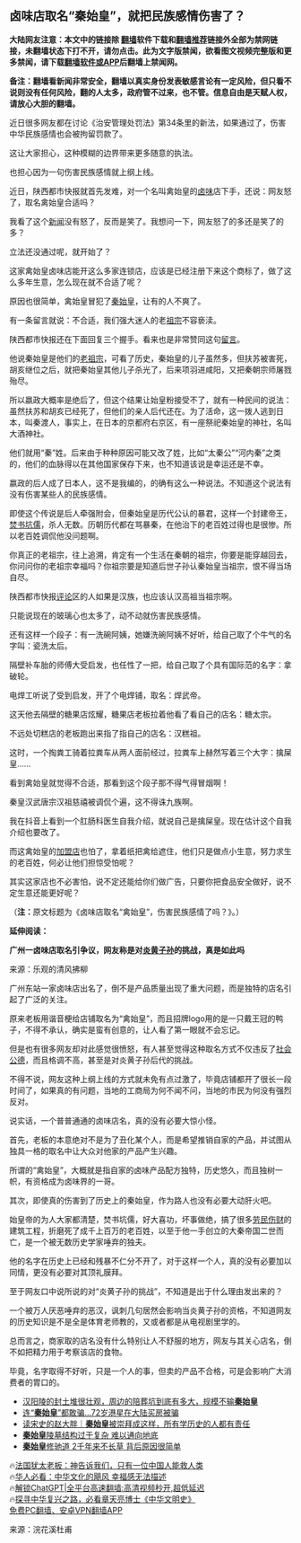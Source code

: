  <!-- 面包屑导航 --> <h2>卤味店取名“秦始皇”，就把民族感情伤害了？</h2> <p class="notice"><b>大陆网友注意：本文中的链接除 <a href="https://github.com/bannedbook/fanqiang" >翻墙</a>软件下载和<a href="https://github.com/killgcd/justmysocks/blob/master/README.md">翻墙推荐</a>链接外全部为禁网链接，未翻墙状态下打不开，请勿点击。此为文字版禁闻，欲看图文视频完整版和更多禁闻，请下载<a href="https://github.com/bannedbook/fanqiang">翻墙软件或APP</a>后翻墙上禁闻网。</p><p>备注：翻墙看新闻非常安全，翻墙以真实身份发表敏感言论有一定风险，但只看不说则没有任何风险，翻的人太多，政府管不过来，也不管。信息自由是天赋人权，请放心大胆的翻墙。</b></p>  <div class="entry"> <p>近日很多网友都在讨论《治安管理处罚法》第34条里的新法，如果通过了，伤害中华民族感情也会被拘留罚款了。</p> <p>这让大家担心，这种模糊的边界带来更多随意的执法。</p> <p>也担心因为一句伤害民族感情就上纲上线。</p> <p>近日，陕西都市快报就首先发难，对一个名叫禽始皇的<a href="https://www.bannedbook.org/bnews/tag/%e5%8d%a4%e5%91%b3/" class="st_tag internal_tag" rel="tag" title="标签 卤味 下的日志">卤味</a>店下手，还说：网友怒了，取名禽始皇合适吗？</p> <p>我看了这个<span class='wp_keywordlink_affiliate'><a href="https://www.bannedbook.org/" title="新闻">新闻</a></span>没有怒了，反而是笑了。我想问一下，网友怒了的多还是笑了的多？</p> <p>立法还没通过呢，就开始了？</p> <p>这家禽始皇卤味店能开这么多家连锁店，应该是已经注册下来这个商标了，做了这么多年生意，怎么现在就不合适了呢？</p> <p>原因也很简单，禽始皇冒犯了<a href="https://www.bannedbook.org/bnews/tag/%e7%a7%a6%e5%a7%8b%e7%9a%87/" class="st_tag internal_tag" rel="tag" title="标签 秦始皇 下的日志">秦始皇</a>，让有的人不爽了。</p> <p>有一条留言就说：不合适，我们强大迷人的老<a href="https://www.bannedbook.org/bnews/tag/%e7%a5%96%e5%ae%97/" class="st_tag internal_tag" rel="tag" title="标签 祖宗 下的日志">祖宗</a>不容亵渎。</p> <p>陕西都市快报还在下面回复三个握手。看来也是非常赞同这句<span class='wp_keywordlink'><a href="https://www.bannedbook.org/bnews/tougao/" title="留言" target="_blank">留言</a></span>。</p> <p>他说秦始皇是他们的<a href="https://www.bannedbook.org/bnews/tag/%e8%80%81%e7%a5%96%e5%ae%97/" class="st_tag internal_tag" rel="tag" title="标签 老祖宗 下的日志">老祖宗</a>，可看了历史，秦始皇的儿子虽然多，但扶苏被害死，胡亥继位之后，就把秦始皇其他儿子杀光了，后来项羽进咸阳，又把秦朝宗师屠戮殆尽。</p> <p>所以嬴政大概率是绝后了，但这个结果让始皇粉接受不了，就有一种民间的说法：虽然扶苏和胡亥已经死了，但他们的亲人后代还在。为了活命，这一拨人逃到日本，叫秦渡人，事实上，在日本的京都府右京区，有一座祭祀秦始皇的神社，名叫大酒神社。</p> <p>他们就用“秦”姓。后来由于种种原因可能又改了姓，比如“太秦公”“河内秦”之类的，他们的血脉得以在其他国家保存下来，也不知道该说是幸运还是不幸。</p> <p>嬴政的后人成了日本人，这不是我编的，的确有这么一种说法。不知道这个说法有没有伤害某些人的民族感情。</p> <p>即使这个传说是后人牵强附会，但秦始皇是历代公认的暴君，这样一个封建帝王，<a href="https://www.bannedbook.org/bnews/tag/%E7%84%9A%E4%B9%A6%E5%9D%91%E5%84%92/" class="st_tag internal_tag" rel="tag" title="标签 焚书坑儒 下的日志">焚书坑儒</a>，杀人无数。历朝历代都在骂暴秦，在他治下的老百姓过得也是很惨。所以老百姓调侃他没问题啊。</p> <p>你真正的老祖宗，往上追溯，肯定有一个生活在秦朝的祖宗，你要是能穿越回去，你问问你的老祖宗幸福吗？你祖宗要是知道后世子孙认秦始皇当祖宗，恨不得当场自尽。</p> <p>陕西都市快报<span class='wp_keywordlink_affiliate'><a href="https://www.bannedbook.org/bnews/comments/" title="新闻评论" target="_blank">评论</a></span>区的人如果是汉族，也应该认汉高祖当祖宗啊。</p> <p>只能说现在的玻璃心也太多了，动不动就伤害民族感情。</p> <p>还有这样一个段子：有一洗碗阿姨，她嫌洗碗阿姨不好听，给自己取了个牛气的名字叫：瓷洗太后。</p> <p>隔壁补车胎的师傅大受启发，也任性了一把，给自己取了个具有国际范的名字：拿破轮。</p> <p>电焊工听说了受到启发，开了个电焊铺，取名：焊武帝。</p> <p>这天他去隔壁的糖果店炫耀，糖果店老板拉着他看了看自己的店名：糖太宗。</p> <p>不远处切糕店的老板跑出来指了指自己的店名：汉糕祖。</p> <p>这时，一个掏粪工骑着拉粪车从两人面前经过，拉粪车上赫然写着三个大字：擒屎皇……</p>  <p>看到禽始皇就觉得不合适，那看到这个段子那不得气得冒烟啊！</p> <p>秦皇汉武唐宗汉祖慈禧被调侃个遍，这不得诛九族啊。</p> <p>我在抖音上看到一个肛肠科医生自我介绍，就说自己是擒屎皇。现在估计这个自我介绍也要改了。</p> <p>而这禽始皇的<a href="https://www.bannedbook.org/bnews/tag/%E5%8A%A0%E7%9B%9F%E5%BA%97/" class="st_tag internal_tag" rel="tag" title="标签 加盟店 下的日志">加盟店</a>也怕了，拿着纸把禽给遮住，他们只是做点小生意，努力求生的老百姓，何必让他们担惊受怕呢？</p> <p>其实这家店也不必害怕，说不定还能给你们做广告，只要你把食品安全做好，说不定生意还能更好呢？</p> <p>（<strong>注：</strong>原文标题为《卤味店取名“禽始皇”，伤害民族感情了吗？》。）</p> <p><strong>延伸阅读：</strong></p> <p><strong>广州一卤味店取名引争议，网友称是对<a href="https://www.bannedbook.org/bnews/tag/%e7%82%8e%e9%bb%84%e5%ad%90%e5%ad%99/" class="st_tag internal_tag" rel="tag" title="标签 炎黄子孙 下的日志">炎黄子孙</a>的挑战，真是如此吗</strong></p> <p>来源：乐观的清风拂柳</p> <p>广州东站一家卤味店出名了，倒不是产品质量出现了重大问题，而是独特的店名引起了广泛的关注。</p> <p>原来老板用谐音梗给店铺取名为“禽始皇”，而且招牌logo用的是一只戴王冠的鸭子，不得不承认，确实是蛮有创意的，让人看了第一眼就不会忘记。</p> <p>但是也有很多网友却对此感觉很愤怒，有人甚至觉得这种取名方式不仅违反了<a href="https://www.bannedbook.org/bnews/tag/%E7%A4%BE%E4%BC%9A%E5%85%AC%E5%BE%B7/" class="st_tag internal_tag" rel="tag" title="标签 社会公德 下的日志">社会公德</a>，而且格调不高，甚至是对炎黄子孙后代的挑战。</p>  <p>不得不说，网友这种上纲上线的方式就未免有点过激了，毕竟店铺都开了很长一段时间了，如果真的有问题，当地的工商局为何不闻不问，当地的市民为何没有强烈反对。</p> <p>说实话，一个普普通通的卤味店名，真的没有必要大惊小怪。</p> <p>首先，老板的本意绝对不是为了丑化某个人，而是希望推销自家的产品，并试图从独具一格的取名中让大众对他家的产品产生兴趣。</p> <p>所谓的“禽始皇”，大概就是指自家的卤味产品配方独特，历史悠久，而且独树一帜，有资格成为卤味界的一哥。</p> <p>其次，即使真的伤害到了历史上的秦始皇，作为路人也没有必要大动肝火吧。</p> <p>始皇帝的为人大家都清楚，焚书坑儒，好大喜功，坏事做绝，搞了很多<a href="https://www.bannedbook.org/bnews/tag/%E5%8A%B3%E6%B0%91%E4%BC%A4%E8%B4%A2/" class="st_tag internal_tag" rel="tag" title="标签 劳民伤财 下的日志">劳民伤财</a>的建筑工程，折磨死了成千上百万的老百姓，以至于他一手创立的大秦帝国二世而亡，是一个被无数历史学家唾弃的独夫。</p> <p>他的名字在历史上已经和残暴不仁分不开了，对于这样一个人，真的没有必要加以同情，更没有必要对其顶礼膜拜。</p> <p>至于网友口中说所说的对“炎黄子孙的挑战”，不知道是出于什么理由发出来的？</p> <p>一个被万人厌恶唾弃的恶汉，讽刺几句居然会影响当炎黄子孙的资格，不知道网友的历史知识是不是全是体育老师教的，又或者都是从电视剧里学的。</p> <p>总而言之，商家取的店名没有什么特别让人不舒服的地方，网友与其关心店名，倒不如把精力用于考察该店的食物。</p> <p>毕竟，名字取得不好听，只是一个人的事，但卖的产品不合格，可是会影响广大消费者的胃口的。</p> <!--<div id="taboola-mid-1"></div>--><ul class='op-related-articles' title='相关阅读'> <li><a href='https://www.bannedbook.org/bnews/funmedia/20230911/1931971.html' target='_blank'>汉阳陵的封土堆很壮观，周边的陪葬坑到底有多大，规模不输<b>秦始皇</b></a></li> <li><a href='https://www.bannedbook.org/bnews/yule/20230823/1924278.html' target='_blank'>连“<b>秦始皇</b>”都敢骗…72岁港星在大陆买房被骗</a></li> <li><a href='https://www.bannedbook.org/bnews/baitai/20230811/1918939.html' target='_blank'>读宋史的赵大胖｜<b>秦始皇</b>被崇拜成这样，所有学历史的人都有责任</a></li> <li><a href='https://www.bannedbook.org/bnews/headline/20230808/1917361.html' target='_blank'><b>秦始皇</b>陵墓结构过于复杂 难以通向地底</a></li> <li><a href='https://www.bannedbook.org/bnews/funmedia/20230530/1890587.html' target='_blank'><b>秦始皇</b>修驰道 2千年来不长草 背后原因很简单</a></li> </ul> <p class="texttj"> 🔥<a href="https://www.bannedbook.org/bnews/ssgc/20230219/1850782.html" target="_blank">法国犹太老板：神告诉我们，只有一位中国人能救人类</a><br/> 🔥<a href="https://www.bannedbook.org/bnews/comments/20220220/1694796.html" target="_blank">华人必看：中华文化的飓风 幸福感无法描述</a><br/> 🔥<a href="https://github.com/bannedbook/fanqiang/wiki/V2ray%E6%9C%BA%E5%9C%BA" target="_blank">解锁ChatGPT|全平台高速翻墙:高清视频秒开,超低延迟</a><br/> 🔥<a href="https://www.bannedbook.org/bnews/comments/20220808/1768773.html" target="_blank">探寻中华复兴之路，必看章天亮博士《中华文明史》</a><br/> <a href="https://github.com/bannedbook/fanqiang/wiki/%E7%A6%81%E9%97%BB%E7%BD%91%E5%AE%89%E5%8D%93%E7%BF%BB%E5%A2%99%E6%96%B0%E9%97%BBAPP" target="_blank">免费PC翻墙、安卓VPN翻墙APP</a><br/> </p> <p class="src-info">来源：浣花溪杜甫 </p><a name='sharetosocial'></a> <div style="margin-bottom:5px;padding-bottom:5px;clear:both"> <div id="archive-pix-1" class="banner-ads"> <!-- AuctionX Display platform tag START --> <div id="27602x728x90x621x_ADSLOT1" clicktrack="%%CLICK_URL_ESC%%"></div>  <!-- AuctionX Display platform tag END --> </div> <div id="archive-pix-2" class="banner-ads"> <!-- AuctionX Display platform tag START --> <div id="27556x300x250x621x_ADSLOT1" clicktrack="%%CLICK_URL_ESC%%" style="margin:0 auto;text-align:center"></div>  <!-- AuctionX Display platform tag END --> </div> </div>  <div id="archive-pix-1" class="banner-ads"> <!-- AuctionX Display platform tag START --> <div id="27603x728x90x621x_ADSLOT1" clicktrack="%%CLICK_URL_ESC%%"></div>  <!-- AuctionX Display platform tag END --> </div> </div><!--END ENTRY--> 